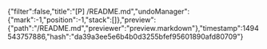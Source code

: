 {"filter":false,"title":"[P] /README.md","undoManager":{"mark":-1,"position":-1,"stack":[]},"preview":{"path":"/README.md","previewer":"preview.markdown"},"timestamp":1494543757886,"hash":"da39a3ee5e6b4b0d3255bfef95601890afd80709"}